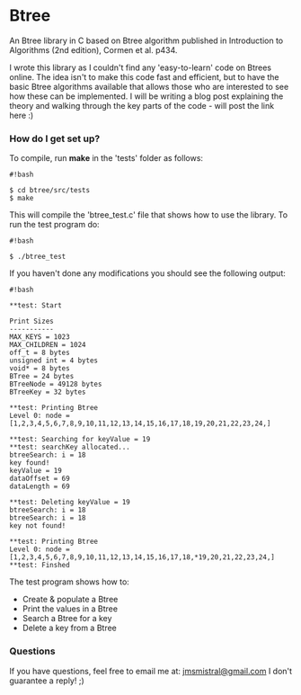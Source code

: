 # Btree #

An Btree library in C based on Btree algorithm published in Introduction to Algorithms (2nd edition), Cormen et al. p434.

I wrote this library as I couldn't find any 'easy-to-learn' code on Btrees online. The idea isn't to make this code fast and efficient, but to have the basic Btree algorithms available that allows those who are interested to see how these can be implemented. I will be writing a blog post explaining the theory and walking through the key parts of the code - will post the link here :)

### How do I get set up? ###

To compile, run **make** in the 'tests' folder as follows:


```
#!bash

$ cd btree/src/tests
$ make
```

This will compile the 'btree_test.c' file that shows how to use the library. To run the test program do: 


```
#!bash

$ ./btree_test
```

If you haven't done any modifications you should see the following output:


```
#!bash

**test: Start

Print Sizes
-----------
MAX_KEYS = 1023
MAX_CHILDREN = 1024
off_t = 8 bytes
unsigned int = 4 bytes
void* = 8 bytes
BTree = 24 bytes
BTreeNode = 49128 bytes
BTreeKey = 32 bytes

**test: Printing Btree
Level 0: node = [1,2,3,4,5,6,7,8,9,10,11,12,13,14,15,16,17,18,19,20,21,22,23,24,]

**test: Searching for keyValue = 19
**test: searchKey allocated...
btreeSearch: i = 18
key found!
keyValue = 19
dataOffset = 69
dataLength = 69

**test: Deleting keyValue = 19
btreeSearch: i = 18
btreeSearch: i = 18
key not found!

**test: Printing Btree
Level 0: node = [1,2,3,4,5,6,7,8,9,10,11,12,13,14,15,16,17,18,*19,20,21,22,23,24,]
**test: Finshed

```

The test program shows how to:

- Create & populate a Btree
- Print the values in a Btree
- Search a Btree for a key
- Delete a key from a Btree


### Questions ###

If you have questions, feel free to email me at: jmsmistral@gmail.com
I don't guarantee a reply! ;)